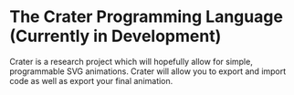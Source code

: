 # The Crater Programming Language (Currently in Development)
Crater is a research project which will hopefully allow for simple, programmable SVG animations. Crater will allow you to export and import code as well as export your final animation.
